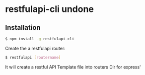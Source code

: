 # restfulapi-cli undone
## Installation
```bash
$ npm install -g restfulapi-cli
```
Create the a restfulapi router:
```bash
$ restfulapi [routername]
```

It will create a restful API Template file into routers Dir for express'